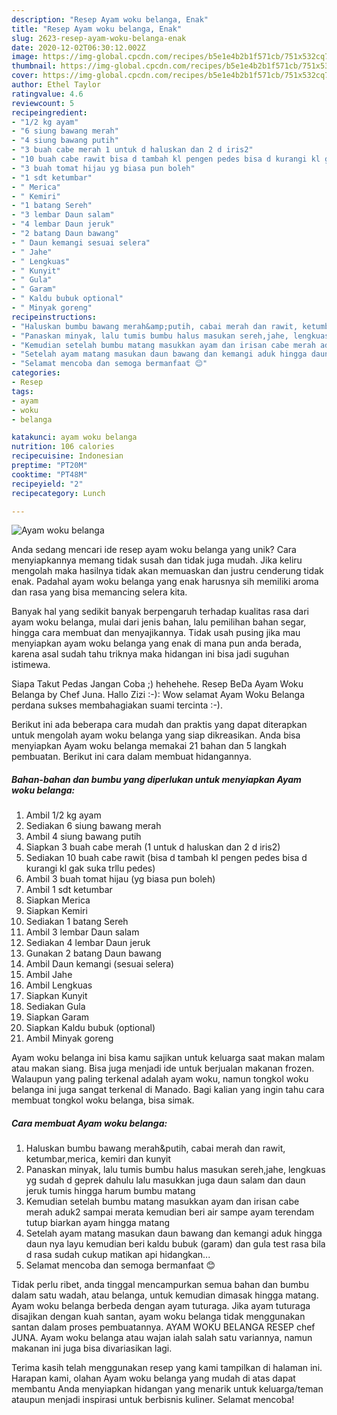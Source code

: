 ```yaml
---
description: "Resep Ayam woku belanga, Enak"
title: "Resep Ayam woku belanga, Enak"
slug: 2623-resep-ayam-woku-belanga-enak
date: 2020-12-02T06:30:12.002Z
image: https://img-global.cpcdn.com/recipes/b5e1e4b2b1f571cb/751x532cq70/ayam-woku-belanga-foto-resep-utama.jpg
thumbnail: https://img-global.cpcdn.com/recipes/b5e1e4b2b1f571cb/751x532cq70/ayam-woku-belanga-foto-resep-utama.jpg
cover: https://img-global.cpcdn.com/recipes/b5e1e4b2b1f571cb/751x532cq70/ayam-woku-belanga-foto-resep-utama.jpg
author: Ethel Taylor
ratingvalue: 4.6
reviewcount: 5
recipeingredient:
- "1/2 kg ayam"
- "6 siung bawang merah"
- "4 siung bawang putih"
- "3 buah cabe merah 1 untuk d haluskan dan 2 d iris2"
- "10 buah cabe rawit bisa d tambah kl pengen pedes bisa d kurangi kl gak suka trllu pedes"
- "3 buah tomat hijau yg biasa pun boleh"
- "1 sdt ketumbar"
- " Merica"
- " Kemiri"
- "1 batang Sereh"
- "3 lembar Daun salam"
- "4 lembar Daun jeruk"
- "2 batang Daun bawang"
- " Daun kemangi sesuai selera"
- " Jahe"
- " Lengkuas"
- " Kunyit"
- " Gula"
- " Garam"
- " Kaldu bubuk optional"
- " Minyak goreng"
recipeinstructions:
- "Haluskan bumbu bawang merah&amp;putih, cabai merah dan rawit, ketumbar,merica, kemiri dan kunyit"
- "Panaskan minyak, lalu tumis bumbu halus masukan sereh,jahe, lengkuas yg sudah d geprek dahulu lalu masukkan juga daun salam dan daun jeruk tumis hingga harum bumbu matang"
- "Kemudian setelah bumbu matang masukkan ayam dan irisan cabe merah aduk2 sampai merata kemudian beri air sampe ayam terendam tutup biarkan ayam hingga matang"
- "Setelah ayam matang masukan daun bawang dan kemangi aduk hingga daun nya layu kemudian beri kaldu bubuk (garam) dan gula test rasa bila d rasa sudah cukup matikan api hidangkan..."
- "Selamat mencoba dan semoga bermanfaat 😊"
categories:
- Resep
tags:
- ayam
- woku
- belanga

katakunci: ayam woku belanga 
nutrition: 106 calories
recipecuisine: Indonesian
preptime: "PT20M"
cooktime: "PT48M"
recipeyield: "2"
recipecategory: Lunch

---
```



![Ayam woku belanga](https://img-global.cpcdn.com/recipes/b5e1e4b2b1f571cb/751x532cq70/ayam-woku-belanga-foto-resep-utama.jpg)

Anda sedang mencari ide resep ayam woku belanga yang unik? Cara menyiapkannya memang tidak susah dan tidak juga mudah. Jika keliru mengolah maka hasilnya tidak akan memuaskan dan justru cenderung tidak enak. Padahal ayam woku belanga yang enak harusnya sih memiliki aroma dan rasa yang bisa memancing selera kita.

Banyak hal yang sedikit banyak berpengaruh terhadap kualitas rasa dari ayam woku belanga, mulai dari jenis bahan, lalu pemilihan bahan segar, hingga cara membuat dan menyajikannya. Tidak usah pusing jika mau menyiapkan ayam woku belanga yang enak di mana pun anda berada, karena asal sudah tahu triknya maka hidangan ini bisa jadi suguhan istimewa.

Siapa Takut Pedas Jangan Coba ;) hehehehe. Resep BeDa Ayam Woku Belanga by Chef Juna. Hallo Zizi :-): Wow selamat Ayam Woku Belanga perdana sukses membahagiakan suami tercinta :-).


Berikut ini ada beberapa cara mudah dan praktis yang dapat diterapkan untuk mengolah ayam woku belanga yang siap dikreasikan. Anda bisa menyiapkan Ayam woku belanga memakai 21 bahan dan 5 langkah pembuatan. Berikut ini cara dalam membuat hidangannya.

<!--inarticleads1-->

##### Bahan-bahan dan bumbu yang diperlukan untuk menyiapkan Ayam woku belanga:

1. Ambil 1/2 kg ayam
1. Sediakan 6 siung bawang merah
1. Ambil 4 siung bawang putih
1. Siapkan 3 buah cabe merah (1 untuk d haluskan dan 2 d iris2)
1. Sediakan 10 buah cabe rawit (bisa d tambah kl pengen pedes bisa d kurangi kl gak suka trllu pedes)
1. Ambil 3 buah tomat hijau (yg biasa pun boleh)
1. Ambil 1 sdt ketumbar
1. Siapkan  Merica
1. Siapkan  Kemiri
1. Sediakan 1 batang Sereh
1. Ambil 3 lembar Daun salam
1. Sediakan 4 lembar Daun jeruk
1. Gunakan 2 batang Daun bawang
1. Ambil  Daun kemangi (sesuai selera)
1. Ambil  Jahe
1. Ambil  Lengkuas
1. Siapkan  Kunyit
1. Sediakan  Gula
1. Siapkan  Garam
1. Siapkan  Kaldu bubuk (optional)
1. Ambil  Minyak goreng


Ayam woku belanga ini bisa kamu sajikan untuk keluarga saat makan malam atau makan siang. Bisa juga menjadi ide untuk berjualan makanan frozen. Walaupun yang paling terkenal adalah ayam woku, namun tongkol woku belanga ini juga sangat terkenal di Manado. Bagi kalian yang ingin tahu cara membuat tongkol woku belanga, bisa simak. 

<!--inarticleads2-->

##### Cara membuat Ayam woku belanga:

1. Haluskan bumbu bawang merah&amp;putih, cabai merah dan rawit, ketumbar,merica, kemiri dan kunyit
1. Panaskan minyak, lalu tumis bumbu halus masukan sereh,jahe, lengkuas yg sudah d geprek dahulu lalu masukkan juga daun salam dan daun jeruk tumis hingga harum bumbu matang
1. Kemudian setelah bumbu matang masukkan ayam dan irisan cabe merah aduk2 sampai merata kemudian beri air sampe ayam terendam tutup biarkan ayam hingga matang
1. Setelah ayam matang masukan daun bawang dan kemangi aduk hingga daun nya layu kemudian beri kaldu bubuk (garam) dan gula test rasa bila d rasa sudah cukup matikan api hidangkan...
1. Selamat mencoba dan semoga bermanfaat 😊


Tidak perlu ribet, anda tinggal mencampurkan semua bahan dan bumbu dalam satu wadah, atau belanga, untuk kemudian dimasak hingga matang. Ayam woku belanga berbeda dengan ayam tuturaga. Jika ayam tuturaga disajikan dengan kuah santan, ayam woku belanga tidak menggunakan santan dalam proses pembuatannya. AYAM WOKU BELANGA RESEP chef JUNA. Ayam woku belanga atau wajan ialah salah satu variannya, namun makanan ini juga bisa divariasikan lagi. 

Terima kasih telah menggunakan resep yang kami tampilkan di halaman ini. Harapan kami, olahan Ayam woku belanga yang mudah di atas dapat membantu Anda menyiapkan hidangan yang menarik untuk keluarga/teman ataupun menjadi inspirasi untuk berbisnis kuliner. Selamat mencoba!
